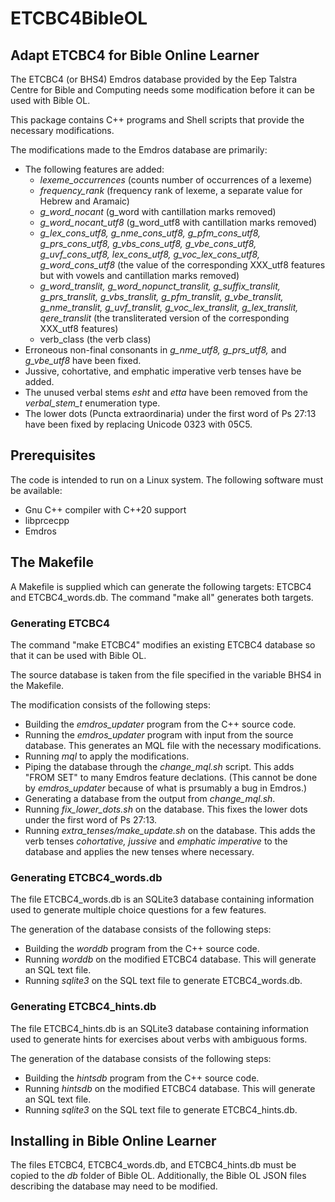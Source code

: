 # ETCBC4BibleOL

## Adapt ETCBC4 for Bible Online Learner


The ETCBC4 (or BHS4) Emdros database provided by the Eep Talstra Centre for Bible and Computing
needs some modification before it can be used with Bible OL.

This package contains C++ programs and Shell scripts that provide the necessary modifications.

The modifications made to the Emdros database are primarily:


*  The following features are added:
    - *lexeme_occurrences* (counts number of occurrences of a lexeme)
    - *frequency_rank* (frequency rank of lexeme, a separate value for Hebrew and Aramaic)
    - *g_word_nocant* (g_word with cantillation marks removed)
    - *g_word_nocant_utf8* (g_word_utf8 with cantillation marks removed)
    - *g_lex_cons_utf8, g_nme_cons_utf8, g_pfm_cons_utf8, g_prs_cons_utf8, g_vbs_cons_utf8, g_vbe_cons_utf8, g_uvf_cons_utf8, lex_cons_utf8, g_voc_lex_cons_utf8, g_word_cons_utf8* (the value of the corresponding XXX_utf8 features but with vowels and cantillation marks removed)
    - *g_word_translit, g_word_nopunct_translit, g_suffix_translit, g_prs_translit, g_vbs_translit, g_pfm_translit, g_vbe_translit, g_nme_translit, g_uvf_translit, g_voc_lex_translit, g_lex_translit, qere_translit* (the transliterated version of the corresponding XXX_utf8 features)
    - verb_class (the verb class)
* Erroneous non-final consonants in *g_nme_utf8, g_prs_utf8,* and *g_vbe_utf8* have been fixed.
* Jussive, cohortative, and emphatic imperative verb tenses have be added.
* The unused verbal stems *esht* and *etta* have been removed from the *verbal_stem_t* enumeration type.
* The lower dots (Puncta extraordinaria) under the first word of Ps 27:13 have been fixed by replacing Unicode 0323 with 05C5.



## Prerequisites

The code is intended to run on a Linux system. The following software must be available:

* Gnu C++ compiler with C++20 support
* libprcecpp
* Emdros


## The Makefile

A Makefile is supplied which can generate the following targets: ETCBC4 and ETCBC4_words.db. The
command "make all" generates both targets.

### Generating ETCBC4

The command "make ETCBC4" modifies an existing ETCBC4 database so that it can be used with Bible OL.

The source database is taken from the file specified in the variable BHS4 in the Makefile.

The modification consists of the following steps:

* Building the *emdros_updater* program from the C++ source code.
* Running the *emdros_updater* program with input from the source database. This generates an MQL
  file with the necessary modifications.
* Running *mql* to apply the modifications.
* Piping the database through the *change_mql.sh* script. This adds "FROM SET" to many Emdros
  feature declations. (This cannot be done by *emdros_updater* because of what is prsumably a
  bug in Emdros.)
* Generating a database from the output from *change_mql.sh*.
* Running *fix_lower_dots.sh* on the database. This fixes the lower dots under the first word of
  Ps 27:13.
* Running *extra_tenses/make_update.sh* on the database. This adds the verb tenses *cohortative,
  jussive* and *emphatic imperative* to the database and applies the new tenses where necessary.


### Generating ETCBC4_words.db

The file ETCBC4_words.db is an SQLite3 database containing information used to generate multiple
choice questions for a few features.

The generation of the database consists of the following steps:

* Building the *worddb* program from the C++ source code.
* Running *worddb* on the modified ETCBC4 database. This will generate an SQL text file.
* Running *sqlite3* on the SQL text file to generate ETCBC4_words.db.

### Generating ETCBC4_hints.db

The file ETCBC4_hints.db is an SQLite3 database containing information used to generate hints
for exercises about verbs with ambiguous forms.

The generation of the database consists of the following steps:

* Building the *hintsdb* program from the C++ source code.
* Running *hintsdb* on the modified ETCBC4 database. This will generate an SQL text file.
* Running *sqlite3* on the SQL text file to generate ETCBC4_hints.db.


## Installing in Bible Online Learner

The files ETCBC4, ETCBC4_words.db, and ETCBC4_hints.db must be copied to the *db* folder of Bible OL. Additionally,
the Bible OL JSON files describing the database may need to be modified.
